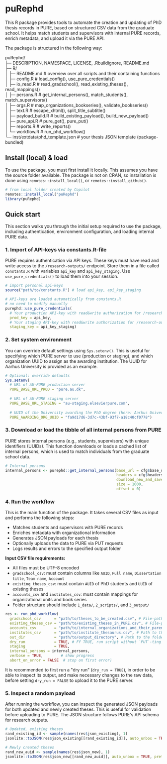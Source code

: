 # puRephd

This R package provides tools to automate the creation and updating of PhD thesis records in PURE, based on structured CSV data from the graduate school. It helps match students and supervisors with internal PURE records, enrich metadata, and upload it via the PURE API.

The package is structured in the following way:

puRephd/  
├─ DESCRIPTION, NAMESPACE, LICENSE, .Rbuildignore, README.md  
├─ R/  
│  ├─ README.md                    # overview over all scripts and their containing functions  
│  ├─ config.R                     # load_config(), use_pure_credentials()  
│  ├─ io_read.R                    # read_gradschool(), read_existing_theses(), read_mappings()  
│  ├─ persons.R                    # get_internal_persons(), match_students(), match_supervisors()  
│  ├─ orgs.R                       # map_organizations_bookseries(), validate_bookseries()  
│  ├─ text.R                       # escape_xhtml(), split_title_subtitle()  
│  ├─ payload_build.R              # build_existing_payload(), build_new_payload()  
│  ├─ pure_api.R                   # pure_get(), pure_put()  
│  ├─ reports.R                    # write_reports()  
│  └─ workflow.R                   # run_phd_workflow()  
└─ inst/extdata/phd_template.json  # your thesis JSON template (package-bundled)  


## Install (local) & load

To use the package, you must first install it locally. This assumes you have the source folder available. The package is not on CRAN, so installation is done using `remotes::install_local()`, or `remotes::install_github()`.

```r
# from local folder created by Copilot
remotes::install_local("puRephd")
library(puRephd)
```


## Quick start

This section walks you through the initial setup required to use the package, including authentication, environment configuration, and loading internal PURE data.

### 1. Import of API-keys via constants.R-file

PURE requires authentication via API keys. These keys must have read and write access to the `/research-outputs/` endpoint. Store them in a file called `constants.R` with variables `api_key` and `api_key_staging`. Use `use_pure_credentials()` to load them into your session.

```r
# import personal api-keys
source("path/to/constants.R") # load api_key, api_key_staging

# API-keys are loaded automatically from constants.R
# no need to modify manually
purephd::use_pure_credentials(
  # Your production API-key with read&write authorization for /research-outputs/
  prod_key = api_key, 
  # Your staging API-key with read&write authorization for /research-outputs/
  staging_key = api_key_staging)
```

### 2. Set system environment

You can override default settings using `Sys.setenv()`. This is useful for specifying which PURE server to use (production or staging), and which organization UUID to assign as the awarding institution. The UUID for Aarhus University is provided as an example.

```r
# Optional: override defaults
Sys.setenv(
  # URL of AU-PURE production server
  PURE_BASE_URL_PROD = "pure.au.dk", 
  
  # URL of AU-PURE staging server
  PURE_BASE_URL_STAGING = "au-staging.elsevierpure.com", 
  
  # UUID of the University awarding the PhD degree (here: Aarhus University, AU)
  PURE_AWARDING_ORG_UUID = "fa9d17d6-3d7c-43bf-93f7-a18c40cf0778") 
```

### 3. Download or load the tibble of all internal persons from PURE

PURE stores internal persons (e.g., students, supervisors) with unique identifiers (UUIDs). This function downloads or loads a cached list of internal persons, which is used to match individuals from the graduate school data.

```r
# Internal persons
internal_persons <- purephd::get_internal_persons(base_url = cfg$base_url, 
                                                  headers = cfg$headers, 
                                                  download_new_and_save = FALSE, # set to false, if you've run it with TRUE before and the .RDS-file exists in your ./1_data/ folder
                                                  size = 1000,
                                                  offset = 0)
```
### 4. Run the workflow

This is the main function of the package. It takes several CSV files as input and performs the following steps:

- Matches students and supervisors with PURE records
- Enriches metadata with organizational information
- Generates JSON payloads for each thesis
- Optionally uploads the data to PURE via PUT requests
- Logs results and errors to the specified output folder

**Input CSV file requirements:**

- All files must be UTF-8 encoded
- `gradschool_csv`: must contain columns like `AUID`, `Full name`, `Dissertation title`, `Team name`, `Account`
- `existing_theses_csv`: must contain `AUID` of PhD students and `UUID` of existing theses
- `accounts_csv` and `institutes_csv`: must contain mappings for organizational units and book series
- Folder structure should include `1_data/`, `2_scripts/`, and `3_output/`

```r
res <- run_phd_workflow(
  gradschool_csv      = "path/to/theses_to_be_created.csv", # File-path to the .csv file (UTF-8 encoded) provided by the graduate school with all newly awarded PhD titles.
  existing_theses_csv = "path/to/existing_theses_in_PURE.csv", # File-path to the .csv file from a PURE-report listing all existing PhD theses in PURE together with their UUIDs.
  accounts_csv        = "path/to/internal_organizations_and_their_parents.csv", # Path to CSV-file linking internal organizations and their parent organizations.
  institutes_csv      = "path/to/institute_thesaurus.csv", # Path to thesaurus file linking internal organizations with organization names as provided by the graduate school.
  out_dir             = "path/to/output_directory", # Path to the folder, where the logging-files, etc. of this project should be stored. Will be created, if non-existing.
  dry_run             = TRUE, # Ff TRUE, run script without `PUT`-ting theses to PURE.
  staging             = TRUE,
  internal_persons = internal_persons,
  verbose = TRUE,        # show progress
  abort_on_error = FALSE  # stop on first error)
```

It is recommended to first run a "dry run" (`dry_run = TRUE`), in order to be able to inspect its output, and make necessary changes to the raw data, before setting `dry_run = FALSE` to upload it to the PURE server.

### 5. Inspect a random payload


After running the workflow, you can inspect the generated JSON payloads for both updated and newly created theses. This is useful for validation before uploading to PURE. The JSON structure follows PURE's API schema for research outputs.

```r
# Updated, existing theses
rand_existing_id <- sample(names(res$json_existing), 1)
jsonlite::toJSON(res$json_existing[[rand_existing_id]], auto_unbox = TRUE, pretty = TRUE)

# Newly created theses
rand_new_auid <- sample(names(res$json_new), 1)
jsonlite::toJSON(res$json_new[[rand_new_auid]], auto_unbox = TRUE, pretty = TRUE)

```


